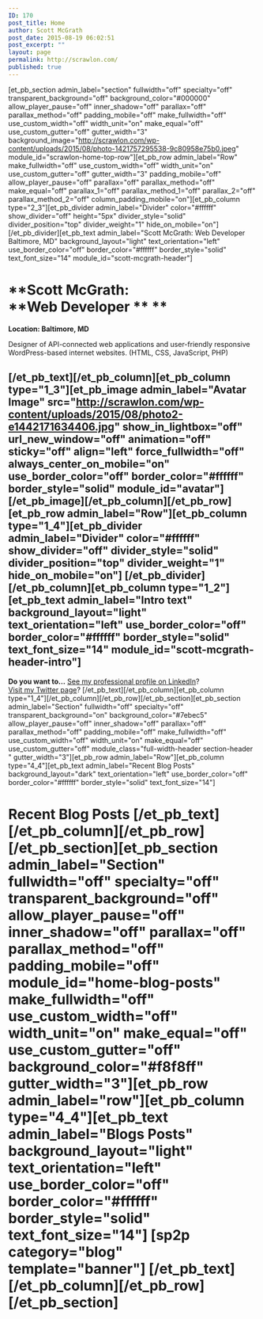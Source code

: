 ```yaml
---
ID: 170
post_title: Home
author: Scott McGrath
post_date: 2015-08-19 06:02:51
post_excerpt: ""
layout: page
permalink: http://scrawlon.com/
published: true
---
```

[et_pb_section admin_label="section" fullwidth="off" specialty="off" transparent_background="off" background_color="#000000" allow_player_pause="off" inner_shadow="off" parallax="off" parallax_method="off" padding_mobile="off" make_fullwidth="off" use_custom_width="off" width_unit="on" make_equal="off" use_custom_gutter="off" gutter_width="3" background_image="http://scrawlon.com/wp-content/uploads/2015/08/photo-1421757295538-9c80958e75b0.jpeg" module_id="scrawlon-home-top-row"][et_pb_row admin_label="Row" make_fullwidth="off" use_custom_width="off" width_unit="on" use_custom_gutter="off" gutter_width="3" padding_mobile="off" allow_player_pause="off" parallax="off" parallax_method="off" make_equal="off" parallax_1="off" parallax_method_1="off" parallax_2="off" parallax_method_2="off" column_padding_mobile="on"][et_pb_column type="2_3"][et_pb_divider admin_label="Divider" color="#ffffff" show_divider="off" height="5px" divider_style="solid" divider_position="top" divider_weight="1" hide_on_mobile="on"]   [/et_pb_divider][et_pb_text admin_label="Scott McGrath: Web Developer Baltimore, MD" background_layout="light" text_orientation="left" use_border_color="off" border_color="#ffffff" border_style="solid" text_font_size="14" module_id="scott-mcgrath-header"] 
# **Scott McGrath: <br class="mobile-line-break" />**Web Developer ** **

**Location: Baltimore, MD** <p style="text-align: left;">
  Designer of API-connected web applications and user-friendly responsive WordPress-based internet websites. (HTML, CSS, JavaScript, PHP)
</p>

##  [/et_pb_text][/et_pb_column][et_pb_column type="1_3"][et_pb_image admin_label="Avatar Image" src="http://scrawlon.com/wp-content/uploads/2015/08/photo2-e1442171634406.jpg" show_in_lightbox="off" url_new_window="off" animation="off" sticky="off" align="left" force_fullwidth="off" always_center_on_mobile="on" use_border_color="off" border_color="#ffffff" border_style="solid" module_id="avatar"]   [/et_pb_image][/et_pb_column][/et_pb_row][et_pb_row admin_label="Row"][et_pb_column type="1_4"][et_pb_divider admin_label="Divider" color="#ffffff" show_divider="off" divider_style="solid" divider_position="top" divider_weight="1" hide_on_mobile="on"] [/et_pb_divider][/et_pb_column][et_pb_column type="1_2"][et_pb_text admin_label="Intro text" background_layout="light" text_orientation="left" use_border_color="off" border_color="#ffffff" border_style="solid" text_font_size="14" module_id="scott-mcgrath-header-intro"] 

**Do you want to...** <a href="http://linkedin.com/in/ScrawlOn" target="_blank">See my professional profile on LinkedIn</a>? <br class="mobile-line-break" /><a href="http://twitter.com/ScrawlOn" target="_blank">Visit my Twitter page</a>? [/et_pb_text][/et_pb_column][et_pb_column type="1_4"][/et_pb_column][/et_pb_row][/et_pb_section][et_pb_section admin_label="Section" fullwidth="off" specialty="off" transparent_background="on" background_color="#7ebec5" allow_player_pause="off" inner_shadow="off" parallax="off" parallax_method="off" padding_mobile="off" make_fullwidth="off" use_custom_width="off" width_unit="on" make_equal="off" use_custom_gutter="off" module_class="full-width-header section-header " gutter_width="3"][et_pb_row admin_label="Row"][et_pb_column type="4_4"][et_pb_text admin_label="Recent Blog Posts" background_layout="dark" text_orientation="left" use_border_color="off" border_color="#ffffff" border_style="solid" text_font_size="14"] 
# **Recent Blog Posts** [/et_pb_text][/et_pb_column][/et_pb_row][/et_pb_section][et_pb_section admin_label="Section" fullwidth="off" specialty="off" transparent_background="off" allow_player_pause="off" inner_shadow="off" parallax="off" parallax_method="off" padding_mobile="off" module_id="home-blog-posts" make_fullwidth="off" use_custom_width="off" width_unit="on" make_equal="off" use_custom_gutter="off" background_color="#f8f8ff" gutter_width="3"][et_pb_row admin_label="row"][et_pb_column type="4_4"][et_pb_text admin_label="Blogs Posts" background_layout="light" text_orientation="left" use_border_color="off" border_color="#ffffff" border_style="solid" text_font_size="14"] [sp2p category="blog" template="banner"] [/et_pb_text][/et_pb_column][/et_pb_row][/et_pb_section]